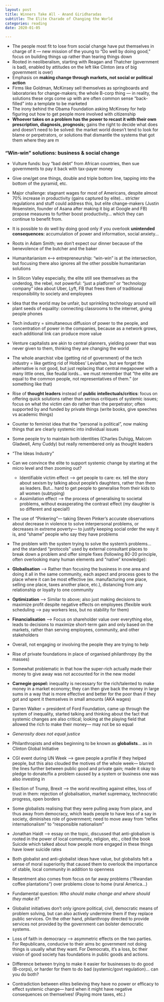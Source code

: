 ```yaml
---
layout: post
title: Winners Take All - Anand Giridharadas
subtitle: The Elite Charade of Changing the World
categories: reading
date: 2020-01-05

---
```


* The people most fit to lose from social change have put themselves in charge of it — new mission of the young to “Do well by doing good,” focus on building things up rather than tearing things down
* Rooted in neoliberalism, starting with Reagan and Thatcher (government is bad), enabled by attitudes on the left like Clinton (era of big government is over)
* Emphasis on **making change through markets, not social or political action** 
* Firms like Goldman, McKinsey sell themselves as springboards and laboratories for change-makers; the whole B-corp thing — in reality, the solutions these orgs come up with are often common sense “back-filled” into a template to be marketed 
* The irony behind the Obama Foundation asking McKinsey for help figuring out how to get people more involved with citizenship 
* **Whoever takes on a problem has the power to recast it with their own prescription, diagnosis, prognosis;** gains the right to decide what does and doesn’t need to be solved: the market world doesn’t tend to look for blame or perpetrators, or solutions that dismantle the systems that got them where they are m

### “Win-win” solutions: business & social change
* Vulture funds: buy “bad debt” from African countries, then sue governments to pay it back with tax-payer money  
* Give one/get one things, double and triple bottom line, tapping into the bottom of the pyramid, etc. 
* Major challenge: stagnant wages for most of Americans, despite almost 70% increase in productivity (gains captured by elite)... stricter regulations and stuff could address this, but elite change-makers (Justin Rosenstein, founder of Asana after making it big at Google and FB) propose measures to further boost productivity... which they can continue to benefit from. 
* It is possible to do well by doing good only if you overlook **unintended consequences:** accumulation of power and information, social anxiety...
* Roots in Adam Smith; we don’t expect our dinner because of the benevolence of the butcher and the baker
* Humanitarianism <—> entrepreneurship: “win-win” is at the intersection, but focusing there also ignores all the other possible humanitarian solutions

* In Silicon Valley especially, the elite still see themselves as the underdog, the rebel, not powerful: “just a platform” or “technology company” idea about Uber, Lyft, FB that frees them of traditional responsibility to society and employees 
* Idea that the world may be unfair, but sprinkling technology around will plant seeds of equality: connecting classrooms to the internet, giving people phones 
*  Tech industry = simultaneous diffusion of power to the people, and concentration of power in the companies, because as a network grows, each additional link can produce more value 
* Venture capitalists are akin to central planners, yielding power that was never given to them, thinking they are changing the world
* The whole anarchist vibe (getting rid of government) of the tech industry = like getting rid of Hobbes’ Leviathan, but we forget the alternative is not good, but just replacing that central megapower with a many little ones, like feudal lords… we must remember that “the elite are equal to the common people, not representatives of them.” (or something like that)

* Rise of **thought leaders** instead of **public intellectuals/critics**: focus on offering quick solutions rather than serious critiques of systemic issues; focus on what the victim can do rather than the perpetrator; often supported by and funded by private things (write books, give speeches vs academic things)
* Counter to feminist idea that the “personal is political”, now making things that are clearly systemic into individual issues 
* Some people try to maintain both identities (Charles Duhigg, Malcom Gladwell, Amy Cuddy) but really remembered only as thought leaders 
* “The Ideas Industry”
* Can we convince the elite to support systemic change by starting at the micro level and then zooming out? 
	* Identifiable victim effect —> get people to care: ex. tell the story about sexism by talking about people’s daughters, rather than them as leaders. But... hard to get people to generalise from their kids to all women (subtyping)
	* Assimilation effect —> the process of generalising to societal problems, without exasperating the contrast effect (my daughter is so different and special!)
* The use of “Pinkering”— taking Steven Pinker’s accurate observations about decrease in violence to solve interpersonal problems, or decreases in extreme poverty— to justify keeping social order the way it is, and “shame” people who say they have problems 

* The problem with the system trying to solve the system’s problems... and the standard “protocols” used by external consultant places to break down a problem and offer simple fixes (following 80-20 principle, often overlooking many human elements and “native” knowledge):
* **Globalisation** —> Rather than focusing the business in one area and doing it all in the same community, each aspect and process goes to the place where it can be most effective (ex. manufacturing one place, selling one place, taxes another place, etc.), distancing from any relationship or loyalty to one community
* **Optimization** —> Similar to above; also just making decisions to maximize profit despite negative effects on employees (flexible work scheduling —> pay workers less, but no stability for them)
* **Financialisation** —> Focus on shareholder value over everything else, leads to decisions to maximize short-term gain and only based on the markets, rather than serving employees, community, and other stakeholders
* Overall, not engaging or involving the people they are trying to help

* Rise of private foundations in place of organised philanthropy (by the masses) 
* Somewhat problematic in that how the super-rich actually made their money to give away was not accounted for in the new model
* **Carnegie gospel:** inequality is necessary for the rich/talented to make money in a market economy; they can then give back the money in large sums in a way that is more effective and better for the poor than if they got and spent it themselves in small amounts (AKA wages)
* Darren Walker = president of Ford Foundation, came up through the system of inequality, started talking and thinking about the fact that systemic changes are also critical; looking at the playing field that allowed the rich to make their money— may not be so equal
* _Generosity does not equal justice_ 

* Philanthropists and elites beginning to be known as **globalists**... as in Clinton Global Initiative
* CGI event during UN Week —> gave people a profile if they helped people, but this also clouded the motives of the whole week— blurred the lines further between public good and private gain; made it okay to pledge to donate/fix a problem caused by a system or business one was also investing in
* Election of Trump, Brexit —> the world revolting against elites, loss of trust in them: rejection of globalisation, market supremacy, technocratic progress, open borders 
* Some globalists realising that they were pulling away from place, and thus away from democracy, which leads people to have less of a say in society, diminishes role of government; need to move away from “reflex internationalism” to “responsible nationalism”
* Jonathan Haidt —> essay on the topic, discussed that anti-globalism is rooted in the power of local community, religion, etc., cited the book Suicide which talked about how people more engaged in these things have lower suicide rates
* Both globalist and anti-globalist ideas have value, but globalists felt a sense of moral superiority that caused them to overlook the importance of stable, local community in addition to openness 
* Resentment also comes from focus on far away problems (“Rwandan coffee plantations”) over problems close to home (rural America...)

* Fundamental question: _Who should make change and where should they make it?_
* Globalist initiatives don’t only ignore political, civil, democratic means of problem solving, but can also actively undermine them if they replace public services. On the other hand, philanthropy directed to provide services not provided by the government can bolster democratic systems. 
* Loss of faith in democracy —> asymmetric effects on the two parties. For Republicans, conducive to their aims bc government not doing things is usually what they want. For Democrats, it’s a loss, bc their vision of good society  has foundations in public goods and actions. 

* Difference between trying to make it easier for businesses to do good (B-corps), or harder for them to do bad (systemic/govt regulation)... can you do both?
* Contradiction between elites believing they have no power or efficacy to effect systemic change— hard when it might have negative consequences on themselves! (Paying more taxes, etc.) 

